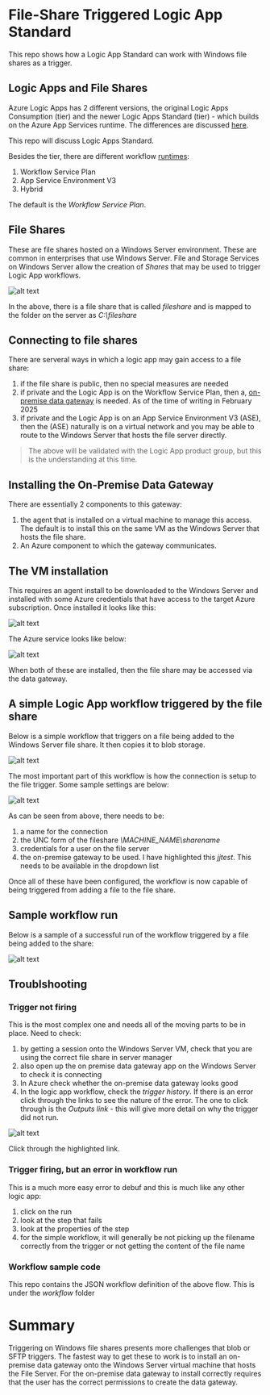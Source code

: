# File-Share Triggered Logic App Standard

This repo shows how a Logic App Standard can work with Windows file shares as a trigger.

## Logic Apps and File Shares
Azure Logic Apps has 2 different versions, the original Logic Apps Consumption (tier) and the newer Logic Apps Standard (tier) - which builds on the Azure App Services runtime. The differences are discussed [here](https://learn.microsoft.com/en-us/azure/logic-apps/single-tenant-overview-compare).

This repo will discuss Logic Apps Standard.

Besides the tier, there are different workflow [runtimes](https://learn.microsoft.com/en-us/azure/logic-apps/create-single-tenant-workflows-azure-portal#create-a-standard-logic-app-resource):
1. Workflow Service Plan
2. App Service Environment V3
3. Hybrid

The default is the *Workflow Service Plan*.

## File Shares
These are file shares hosted on a Windows Server environment. These are common in enterprises that use Windows Server. File and Storage Services on Windows Server allow the creation of *Shares* that may be used to trigger Logic App workflows.

![alt text](./images/file-share-windows-server.png "Windows Server File and Storage Services")

In the above, there is a file share that is called *fileshare* and is mapped to the folder on the server as *C:\\fileshare*

## Connecting to file shares
There are serveral ways in which a logic app may gain access to a file share:
1. if the file share is public, then no special measures are needed
2. if private and the Logic App is on the Workflow Service Plan, then a, [on-premise data gateway](https://learn.microsoft.com/en-us/data-integration/gateway/service-gateway-onprem) is needed. As of the time of writing in February 2025
3. if private and the Logic App is on an App Service Environment V3 (ASE), then the (ASE) naturally is on a virtual network and you may be able to route to the Windows Server that hosts the file server directly.

 > The above will be validated with the Logic App product group, but this is the understanding at this time.

## Installing the On-Premise Data Gateway
There are essentially 2 components to this gateway:
1. the agent that is installed on a virtual machine to manage this access. The default is to install this on the same VM as the Windows Server that hosts the file share.
2. An Azure component to which the gateway communicates.

## The VM installation
This requires an agent install to be downloaded to the Windows Server and installed with some Azure credentials that have access to the target Azure subscription.
Once installed it looks like this:

![alt text](./images/file-share-data-gateway-installed.png "On-premise data gateway installed on VM")

The Azure service looks like below:

![alt text](./images/file-share-data-gateway-azure.png "On-premise data gateway on Azure")

When both of these are installed, then the file share may be accessed via the data gateway.

## A simple Logic App workflow triggered by the file share
Below is a simple workflow that triggers on a file being added to the Windows Server file share. It then copies it to blob storage.

![alt text](./images/file-share-triggered-workflow.png "file share triggered workflow")

The most important part of this workflow is how the connection is setup to the file trigger. Some sample settings are below:

![alt text](./images/file-share-workflow-trigger-connection.png "file share triggered workflow connection")

As can be seen from above, there needs to be:
1. a name for the connection
2. the UNC form of the fileshare *\\MACHINE_NAME\sharename*
3. credentials for a user on the file server
4. the on-premise gateway to be used. I have highlighted this *jjtest*. This needs to be available in the dropdown list

Once all of these have been configured, the workflow is now capable of being triggered from adding a file to the file share.

## Sample workflow run
Below is a sample of a successful run of the workflow triggered by a file being added to the share:

![alt text](./images/file-share-workflow-run.png "file share triggered workflow run")

## Troublshooting
### Trigger not firing
This is the most complex one and needs all of the moving parts to be in place. Need to check:
1. by getting a session onto the Windows Server VM, check that you are using the correct file share in server manager
2. also open up the on premise data gateway app on the Windows Server to check it is connecting
3. In Azure check whether the on-premise data gateway looks good
4. In the logic app workflow, check the *trigger history*. If there is an error click through the links to see the nature of the error. The one to click through is the *Outputs link* - this will give more detail on why the trigger did not run.

![alt text](./images/file-share-trigger-history.png "file share trigger history")

Click through the highlighted link.

### Trigger firing, but an error in workflow run
This is a much more easy error to debuf and this is much like any other logic app:
1. click on the run
2. look at the step that fails
3. look at the properties of the step
4. for the simple workflow, it will generally be not picking up the filename correctly from the trigger or not getting the content of the file name

### Workflow sample code
This repo contains the JSON workflow definition of the above flow. This is under the *workflow* folder

# Summary
Triggering on Windows file shares presents more challenges that blob or SFTP triggers. The fastest way to get these to work is to install an on-premise data gateway onto the Windows Server virtual machine that hosts the File Server. 
For the on-premise data gateway to install correctly requires that the user has the correct permissions to create the data gateway.
